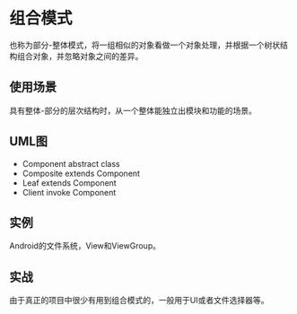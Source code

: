 # 组合模式
也称为部分-整体模式，将一组相似的对象看做一个对象处理，并根据一个树状结构组合对象，并忽略对象之间的差异。

## 使用场景
具有整体-部分的层次结构时，从一个整体能独立出模块和功能的场景。

## UML图
- Component abstract class
- Composite extends Component
- Leaf extends Component
- Client invoke Component

## 实例
Android的文件系统，View和ViewGroup。

## 实战
由于真正的项目中很少有用到组合模式的，一般用于UI或者文件选择器等。
